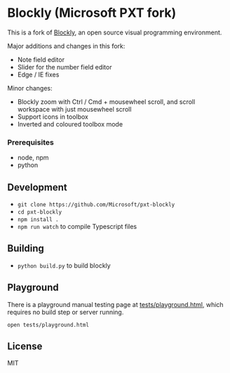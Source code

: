 # Blockly (Microsoft PXT fork)

This is a fork of [Blockly](https://github.com/google/blockly/), an open source visual programming environment.

Major additions and changes in this fork:

* Note field editor
* Slider for the number field editor
* Edge / IE fixes

Minor changes:

* Blockly zoom with Ctrl / Cmd + mousewheel scroll, and scroll workspace with just mousewheel scroll
* Support icons in toolbox
* Inverted and coloured toolbox mode


### Prerequisites

* node, npm
* python

## Development

* `git clone https://github.com/Microsoft/pxt-blockly`
* `cd pxt-blockly`
* `npm install .`
* `npm run watch` to compile Typescript files

## Building

* `python build.py` to build blockly

## Playground

There is a playground manual testing page at [tests/playground.html](./tests/playground.html), which requires no build step or server running.

`open tests/playground.html`

## License

MIT

